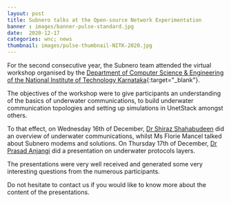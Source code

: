 ```yaml
---
layout: post
title: Subnero talks at the Open-source Network Experimentation
banner : images/banner-pulse-standard.jpg
date:  2020-12-17
categories: wnc; news
thumbnail: images/pulse-thumbnail-NITK-2020.jpg
---
```


For the second consecutive year, the Subnero team attended the virtual workshop organised by the [Department of Computer Science & Engineering of the National Institute of Technology Karnataka](https://cse.nitk.ac.in/){:target="_blank"}.

The objectives of the workshop were to give participants an understanding of the basics of underwater communications, to build underwater communication topologies and setting up simulations in UnetStack amongst others.

To that effect, on Wednesday 16th of December, [Dr Shiraz Shahabudeen](https://subnero.com/people/shiraz/) did an overview of underwater communications, whilst Ms Florie Mancel talked about Subnero modems and solutions.
On Thursday 17th of December, [Dr Prasad Anjangi](https://subnero.com/people/prasad/) did a presentation on underwater protocols layers.

The presentations were very well received and generated some very interesting questions from the numerous participants.

Do not hesitate to contact us if you would like to know more about the content of the presentations.
